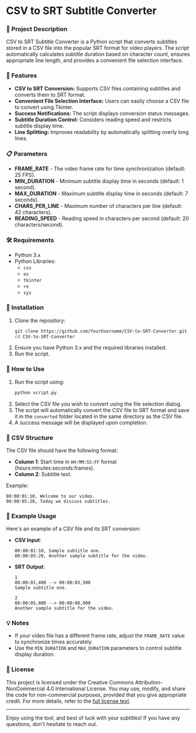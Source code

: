 
# CSV to SRT Subtitle Converter

### 📜 Project Description
CSV to SRT Subtitle Converter is a Python script that converts subtitles stored in a CSV file into the popular SRT format for video players. The script automatically calculates subtitle duration based on character count, ensures appropriate line length, and provides a convenient file selection interface.

### 🎯 Features
- **CSV to SRT Conversion:** Supports CSV files containing subtitles and converts them to SRT format.
- **Convenient File Selection Interface:** Users can easily choose a CSV file to convert using Tkinter.
- **Success Notifications:** The script displays conversion status messages.
- **Subtitle Duration Control:** Considers reading speed and restricts subtitle display time.
- **Line Splitting:** Improves readability by automatically splitting overly long lines.

### 📋 Parameters
- **FRAME_RATE** - The video frame rate for time synchronization (default: 25 FPS).
- **MIN_DURATION** - Minimum subtitle display time in seconds (default: 1 second).
- **MAX_DURATION** - Maximum subtitle display time in seconds (default: 7 seconds).
- **CHARS_PER_LINE** - Maximum number of characters per line (default: 42 characters).
- **READING_SPEED** - Reading speed in characters per second (default: 20 characters/second).

### 🛠️ Requirements
- Python 3.x
- Python Libraries:
  - `csv`
  - `os`
  - `tkinter`
  - `re`
  - `sys`

### 🔧 Installation
1. Clone the repository:
    ```bash
    git clone https://github.com/YourUsername/CSV-to-SRT-Converter.git
    cd CSV-to-SRT-Converter
    ```
2. Ensure you have Python 3.x and the required libraries installed.
3. Run the script.

### 🚀 How to Use
1. Run the script using:
   ```bash
   python script.py
   ```
2. Select the CSV file you wish to convert using the file selection dialog.
3. The script will automatically convert the CSV file to SRT format and save it in the `converted` folder located in the same directory as the CSV file.
4. A success message will be displayed upon completion.

### 📂 CSV Structure
The CSV file should have the following format:
- **Column 1**: Start time in `HH:MM:SS:FF` format (hours:minutes:seconds:frames).
- **Column 2**: Subtitle text.

Example:
```csv
00:00:01:10, Welcome to our video.
00:00:05:20, Today we discuss subtitles.
```

### 🎉 Example Usage
Here's an example of a CSV file and its SRT conversion:
- **CSV Input**:
  ```csv
  00:00:01:10, Sample subtitle one.
  00:00:05:20, Another sample subtitle for the video.
  ```
- **SRT Output**:
  ```
  1
  00:00:01,400 --> 00:00:03,500
  Sample subtitle one.

  2
  00:00:05,800 --> 00:00:08,000
  Another sample subtitle for the video.
  ```


### 💡 Notes
- If your video file has a different frame rate, adjust the `FRAME_RATE` value to synchronize times accurately.
- Use the `MIN_DURATION` and `MAX_DURATION` parameters to control subtitle display duration.

### 📜 License
This project is licensed under the Creative Commons Attribution-NonCommercial 4.0 International License. You may use, modify, and share the code for non-commercial purposes, provided that you give appropriate credit. For more details, refer to the [full license text](LICENSE).

---

Enjoy using the tool, and best of luck with your subtitles! If you have any questions, don't hesitate to reach out.
